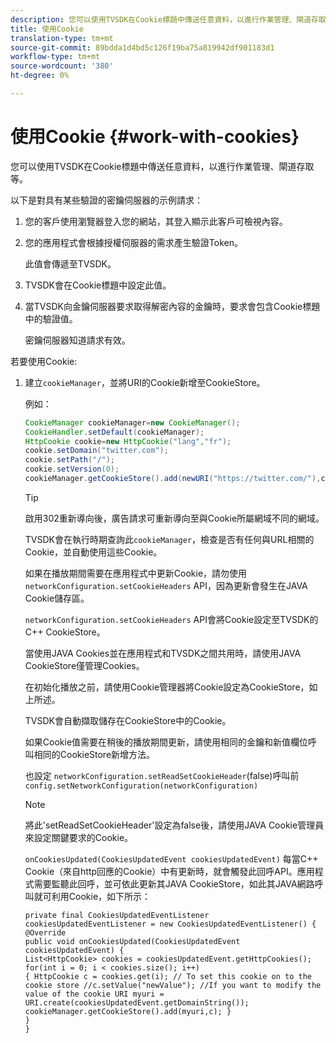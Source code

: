 ```yaml
---
description: 您可以使用TVSDK在Cookie標題中傳送任意資料，以進行作業管理、閘道存取等。
title: 使用Cookie
translation-type: tm+mt
source-git-commit: 89bdda1d4bd5c126f19ba75a819942df901183d1
workflow-type: tm+mt
source-wordcount: '380'
ht-degree: 0%

---
```



# 使用Cookie {#work-with-cookies}

您可以使用TVSDK在Cookie標題中傳送任意資料，以進行作業管理、閘道存取等。

以下是對具有某些驗證的密鑰伺服器的示例請求：

1. 您的客戶使用瀏覽器登入您的網站，其登入顯示此客戶可檢視內容。
1. 您的應用程式會根據授權伺服器的需求產生驗證Token。

   此值會傳遞至TVSDK。
1. TVSDK會在Cookie標題中設定此值。
1. 當TVSDK向金鑰伺服器要求取得解密內容的金鑰時，要求會包含Cookie標題中的驗證值。

   密鑰伺服器知道請求有效。

若要使用Cookie:

1. 建立`cookieManager`，並將URI的Cookie新增至CookieStore。

   例如：

   ```java
   CookieManager cookieManager=new CookieManager(); 
   CookieHandler.setDefault(cookieManager);  
   HttpCookie cookie=new HttpCookie("lang","fr"); 
   cookie.setDomain("twitter.com");  
   cookie.setPath("/"); 
   cookie.setVersion(0); 
   cookieManager.getCookieStore().add(newURI("https://twitter.com/"),cookie);
   ```

   >[!TIP]
   >
   >啟用302重新導向後，廣告請求可重新導向至與Cookie所屬網域不同的網域。

   TVSDK會在執行時期查詢此`cookieManager`，檢查是否有任何與URL相關的Cookie，並自動使用這些Cookie。

   如果在播放期間需要在應用程式中更新Cookie，請勿使用`networkConfiguration.setCookieHeaders` API，因為更新會發生在JAVA Cookie儲存區。

   `networkConfiguration.setCookieHeaders` API會將Cookie設定至TVSDK的C++ CookieStore。

   當使用JAVA Cookies並在應用程式和TVSDK之間共用時，請使用JAVA CookieStore僅管理Cookies。

   在初始化播放之前，請使用Cookie管理器將Cookie設定為CookieStore，如上所述。

   TVSDK會自動擷取儲存在CookieStore中的Cookie。

   如果Cookie值需要在稍後的播放期間更新，請使用相同的金鑰和新值欄位呼叫相同的CookieStore新增方法。

   也設定
   `networkConfiguration.setReadSetCookieHeader`(false)呼叫前
   `config.setNetworkConfiguration(networkConfiguration)`

   >[!NOTE]
   >
   >將此&#39;setReadSetCookieHeader&#39;設定為false後，請使用JAVA Cookie管理員來設定關鍵要求的Cookie。

   `onCookiesUpdated(CookiesUpdatedEvent cookiesUpdatedEvent)`
每當C++ Cookie（來自http回應的Cookie）中有更新時，就會觸發此回呼API。應用程式需要監聽此回呼，並可依此更新其JAVA CookieStore，如此其JAVA網路呼叫就可利用Cookie，如下所示：

   ```
   private final CookiesUpdatedEventListener cookiesUpdatedEventListener = new CookiesUpdatedEventListener() {
   @Override
   public void onCookiesUpdated(CookiesUpdatedEvent cookiesUpdatedEvent) {
   List<HttpCookie> cookies = cookiesUpdatedEvent.getHttpCookies();
   for(int i = 0; i < cookies.size(); i++)
   { HttpCookie c = cookies.get(i); // To set this cookie on to the cookie store //c.setValue("newValue"); //If you want to modify the value of the cookie URI myuri = URI.create(cookiesUpdatedEvent.getDomainString()); cookieManager.getCookieStore().add(myuri,c); }
   }
   }
   ```
